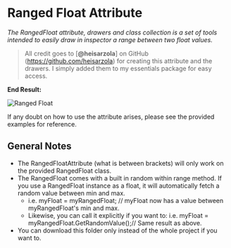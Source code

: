 # Ranged Float Attribute
*The RangedFloat attribute, drawers and class collection is a set of tools intended to easily draw in inspector a range
between two float values.*

> All credit goes to [**@heisarzola**] on GitHub (https://github.com/heisarzola) 
> for creating this attribute and the drawers. I simply added them to my essentials package for easy access.

**End Result:**

![Ranged Float](https://github.com/ltsLumina/Unity-Essentials/assets/119983088/4b8f4090-a486-4821-b75d-a5c4fb15f010)


If any doubt on how to use the attribute arises, please see the provided examples for reference.

## General Notes

- The RangedFloatAttribute (what is between brackets) will only work on the provided RangedFloat class.
- The RangedFloat comes with a built in random within range method. If you use a RangedFloat instance as a float, it will
automatically fetch a random value between min and max.
  - i.e. myFloat = myRangedFloat; // myFloat now has a value between myRangedFloat's min and max.
  - Likewise, you can call it explicitly if you want to: i.e. myFloat = myRangedFloat.GetRandomValue();// Same result as
above.
- You can download this folder only instead of the whole project if you want to.
